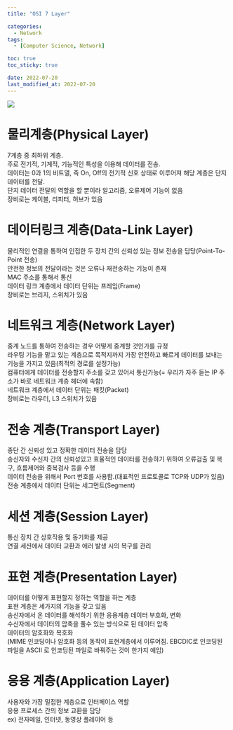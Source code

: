 ```yaml
---
title: "OSI 7 Layer"

categories:
  - Network
tags:
  - [Computer Science, Network]

toc: true
toc_sticky: true

date: 2022-07-20
last_modified_at: 2022-07-20
---
```


![](https://velog.velcdn.com/images/cgotjh/post/52907c8c-c149-4943-ad21-3996f44f912f/995EFF355B74179035.jpg)

# 물리계층(Physical Layer)
7계층 중 최하위 계층.  
주로 전기적, 기계적, 기능적인 특성을 이용해 데이터를 전송.  
데이터는 0과 1의 비트열, 즉 On, Off의 전기적 신호 상태로 이루어져 해당 계층은 단지 데이터를 전달.  
단지 데이터 전달의 역할을 할 뿐이라 알고리즘, 오류제어 기능이 없음  
장비로는 케이블, 리피터, 허브가 있음  

# 데이터링크 계층(Data-Link Layer)
물리적인 연결을 통하여 인접한 두 장치 간의 신뢰성 있는 정보 전송을 담당(Point-To-Point 전송)  
안전한 정보의 전달이라는 것은 오류나 재전송하는 기능이 존재  
MAC 주소를 통해서 통신  
데이터 링크 계층에서 데이터 단위는 프레임(Frame)  
장비로는 브리지, 스위치가 있음  

# 네트워크 계층(Network Layer)
중계 노드를 통하여 전송하는 경우 어떻게 중계할 것인가를 규정  
라우팅 기능을 맡고 있는 계층으로 목적지까지 가장 안전하고 빠르게 데이터를 보내는 기능을 가지고 있음(최적의 경로를 설정가능)  
컴퓨터에게 데이터를 전송할지 주소를 갖고 있어서 통신가능(= 우리가 자주 듣는 IP 주소가 바로 네트워크 계층 헤더에 속함)  
네트워크 계층에서 데이터 단위는 패킷(Packet)  
장비로는 라우터, L3 스위치가 있음  

# 전송 계층(Transport Layer)
종단 간 신뢰성 있고 정확한 데이터 전송을 담당  
송신자와 수신자 간의 신뢰성있고 효율적인 데이터를 전송하기 위하여 오류검출 및 복구, 흐름제어와 중복검사 등을 수행  
데이터 전송을 위해서 Port 번호를 사용함.(대표적인 프로토콜로 TCP와 UDP가 있음)  
전송 계층에서 데이터 단위는 세그먼트(Segment)  

# 세션 계층(Session Layer)
통신 장치 간 상호작용 및 동기화를 제공  
연결 세션에서 데이터 교환과 에러 발생 시의 복구를 관리  

# 표현 계층(Presentation Layer)
데이터를 어떻게 표현할지 정하는 역할을 하는 계층  
표현 계층은 세가지의 기능을 갖고 있음  
송신자에서 온 데이터를 해석하기 위한 응용계층 데이터 부호화, 변화  
수신자에서 데이터의 압축을 풀수 있는 방식으로 된 데이터 압축  
데이터의 암호화와 복호화  
(MIME 인코딩이나 암호화 등의 동작이 표현계층에서 이루어짐. EBCDIC로 인코딩된 파일을 ASCII 로 인코딩된 파일로 바꿔주는 것이 한가지 예임)  

# 응용 계층(Application Layer)
사용자와 가장 밀접한 계층으로 인터페이스 역할  
응용 프로세스 간의 정보 교환을 담당  
ex) 전자메일, 인터넷, 동영상 플레이어 등  